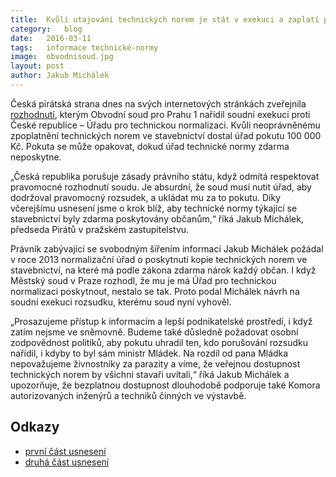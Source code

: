 ```yaml
---
title:	Kvůli utajování technických norem je stát v exekuci a zaplatí pokutu 100 000 Kč
category:	blog
date:	2016-03-11
tags:	informace technické-normy
image:	obvodnisoud.jpg
layout:	post
author:	Jakub Michálek
---
```


Česká pirátská strana dnes na svých internetových stránkách zveřejnila [rozhodnutí](https://github.com/pirati-cz/KlubPraha/blob/master/spisy/2015/68-technicke-normy/12-usneseni-soudu/usneseni-prvni-cast.PDF), kterým Obvodní soud pro Prahu 1 nařídil soudní exekuci proti České republice – Úřadu pro technickou normalizaci. Kvůli neoprávněnému zpoplatnění technických norem ve stavebnictví dostal úřad pokutu 100 000 Kč. Pokuta se může opakovat, dokud úřad technické normy zdarma neposkytne.

„Česká republika porušuje zásady právního státu, když odmítá respektovat pravomocné rozhodnutí soudu. Je absurdní, že soud musí nutit úřad, aby dodržoval pravomocný rozsudek, a ukládat mu za to pokutu. Díky včerejšímu usnesení jsme o krok blíž, aby technické normy týkající se stavebnictví byly zdarma poskytovány občanům,“ říká Jakub Michálek, předseda Pirátů v pražském zastupitelstvu.

Právník zabývající se svobodným šířením informací Jakub Michálek požádal v roce 2013 normalizační úřad o poskytnutí kopie technických norem ve stavebnictví, na které má podle zákona zdarma nárok každý občan. I když Městský soud v Praze rozhodl, že mu je má Úřad pro technickou normalizaci poskytnout, nestalo se tak. Proto podal Michálek návrh na soudní exekuci rozsudku, kterému soud nyní vyhověl.

„Prosazujeme přístup k informacím a lepší podnikatelské prostředí, i když zatím nejsme ve sněmovně. Budeme také důsledně požadovat osobní zodpovědnost politiků, aby pokutu uhradil ten, kdo porušování rozsudku nařídil, i kdyby to byl sám ministr Mládek. Na rozdíl od pana Mládka nepovažujeme živnostníky za parazity a víme, že veřejnou dostupnost technických norem by všichni stavaři uvítali,“ říká Jakub Michálek a upozorňuje, že bezplatnou dostupnost dlouhodobě podporuje také Komora autorizovaných inženýrů a techniků činných ve výstavbě.

## Odkazy 

* [první část usnesení](https://github.com/pirati-cz/KlubPraha/blob/master/spisy/2015/68-technicke-normy/12-usneseni-soudu/usneseni-prvni-cast.PDF)
* [druhá část usnesení](https://github.com/pirati-cz/KlubPraha/blob/master/spisy/2015/68-technicke-normy/12-usneseni-soudu/usneseni-druha-cast.PDF)



